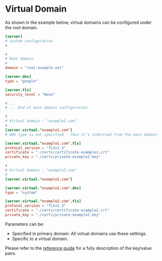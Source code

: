 # Virtual Domain

As shown in the example below, virtual domains can be configured under the root domain.

```toml
[server]
# system configuration
#

#
# Root domain
#
domain = "root-example.net"

[server.dns]
type = "google"

[server.tls]
security_level = "None"

# ...
# ... End of main domain configuration

#
# Virtual domain : "example1.com"
#
[server.virtual."example1.com"]
# DNS type is not specified - thus it's inherited from the main domain

[server.virtual."example1.com".tls]
protocol_version = "TLSv1.3"
certificate = "./certs/certificate-example1.crt"
private_key = "./certs/private-example2.key"

#
# Virtual domain : "example2.com"
#
[server.virtual."example2.com"]

[server.virtual."example2.com".dns]
type = "system"

[server.virtual."example2.com".tls]
protocol_version = "TLSv1.3"
certificate = "./certs/certificate-example2.crt"
private_key = "./certs/private-example2.key"
```

Parameters can be:

- Specified in primary domain: All virtual domains use these settings.
- Specific to a virtual domain.

Please refer to the [reference guide](../reference/config-file.md) for a fully description of the key/value pairs.
